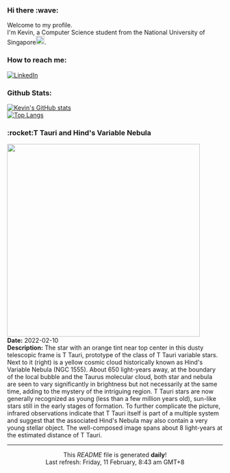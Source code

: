 <h3>Hi there :wave:</h3>

Welcome to my profile.   
I'm Kevin, a Computer Science student from the National University of Singapore<img src="https://img.icons8.com/color/96/000000/singapore-circular.png" width="20px"/>.</p>

<h3>How to reach me: </h3>
<a href="https://www.linkedin.com/in/kevin-foong/"><img alt="LinkedIn" src="https://img.shields.io/badge/linkedin-%230077B5.svg?&style=for-the-badge&logo=linkedin&logoColor=white" /></a> 

<h3>Github Stats: </h3> 

[![Kevin's GitHub stats](https://github-readme-stats.vercel.app/api?username=kevin9foong&theme=tokyonight)](https://github.com/anuraghazra/github-readme-stats) <br/>
[![Top Langs](https://github-readme-stats.vercel.app/api/top-langs/?username=kevin9foong&layout=compact&theme=tokyonight)](https://github.com/anuraghazra/github-readme-stats)

<h3>:rocket:T Tauri and Hind&#39;s Variable Nebula</h3> 
<img width="450" src="https:&#x2F;&#x2F;apod.nasa.gov&#x2F;apod&#x2F;image&#x2F;2202&#x2F;NGC1555texas2021.jpg" /><br/>
<b>Date:</b> 2022-02-10<br/>
<b>Description:</b> The star with an orange tint near top center in this dusty telescopic frame is T Tauri, prototype of the class of T Tauri variable stars.  Next to it (right) is a yellow cosmic cloud historically known as Hind&#39;s Variable Nebula (NGC 1555). About 650 light-years away, at the boundary of the local bubble and the Taurus molecular cloud, both star and nebula are seen to vary significantly in brightness but not necessarily at the same time, adding to the mystery of the intriguing region. T Tauri stars are now generally recognized as young (less than a few million years old), sun-like stars still in the early stages of formation. To further complicate the picture, infrared observations indicate that T Tauri itself is part of a multiple system and suggest that the associated Hind&#39;s Nebula may also contain a very young stellar object. The well-composed image spans about 8 light-years at the estimated distance of T Tauri.<br/>

------------
<p align="center">This <i>README</i> file is generated <b>daily</b>!</br>
Last refresh: Friday, 11 February, 8:43 am GMT+8<br />